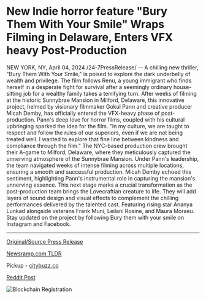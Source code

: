 # New Indie horror feature "Bury Them With Your Smile" Wraps Filming in Delaware, Enters VFX heavy Post-Production

NEW YORK, NY, April 04, 2024 /24-7PressRelease/ -- A chilling new thriller, "Bury Them With Your Smile," is poised to explore the dark underbelly of wealth and privilege. The film follows Renu, a young immigrant who finds herself in a desperate fight for survival after a seemingly ordinary house-sitting job for a wealthy family takes a terrifying turn.  After weeks of filming at the historic Sunnybrae Mansion in Milford, Delaware, this innovative project, helmed by visionary filmmaker Gokul Pann and creative producer Micah Demby, has officially entered the VFX-heavy phase of post-production.   Pann's deep love for horror films, coupled with his cultural upbringing sparked the idea for the film. "In my culture, we are taught to respect and follow the rules of our superiors, even if we are not being treated well. I wanted to explore that fine line between kindness and compliance through the film."   The NYC-based production crew brought their A-game to Milford, Delaware, where they meticulously captured the unnerving atmosphere of the Sunnybrae Mansion. Under Pann's leadership, the team navigated weeks of intense filming across multiple locations, ensuring a smooth and successful production. Micah Demby echoed this sentiment, highlighting Pann's instrumental role in capturing the mansion's unnerving essence.  This next stage marks a crucial transformation as the post-production team brings the Lovecraftian creature to life. They will add layers of sound design and visual effects to complement the chilling performances delivered by the talented cast. Featuring rising star Ananya Lunkad alongside veterans Frank Muni, Leilani Rosine, and Maura Moraeu.  Stay updated on the project by following Bury them with your smile on Instagram and Facebook. 

---

[Original/Source Press Release](https://www.24-7pressrelease.com/press-release/509807/new-indie-horror-feature-bury-them-with-your-smile-wraps-filming-in-delaware-enters-vfx-heavy-post-production)
                    

[Newsramp.com TLDR](https://newsramp.com/curated-news/new-thriller-bury-them-with-your-smile-explores-dark-side-of-wealth-and-privilege/bcfd6e3fea17d1770cfee0086b1d3d67) 


Pickup - [citybuzz.co](https://citybuzz.co/2024/04/04/indie-horror-film-bury-them-with-your-smile-completes-filming-enters-post-production)
 



[Reddit Post](https://www.reddit.com/r/GamingNewsRamp/comments/1bvso8u/new_thriller_bury_them_with_your_smile_explores/) 



![Blockchain Registration](https://cdn.newsramp.app/24-7PressRelease/qrcode/244/4/veilxy2I.webp)